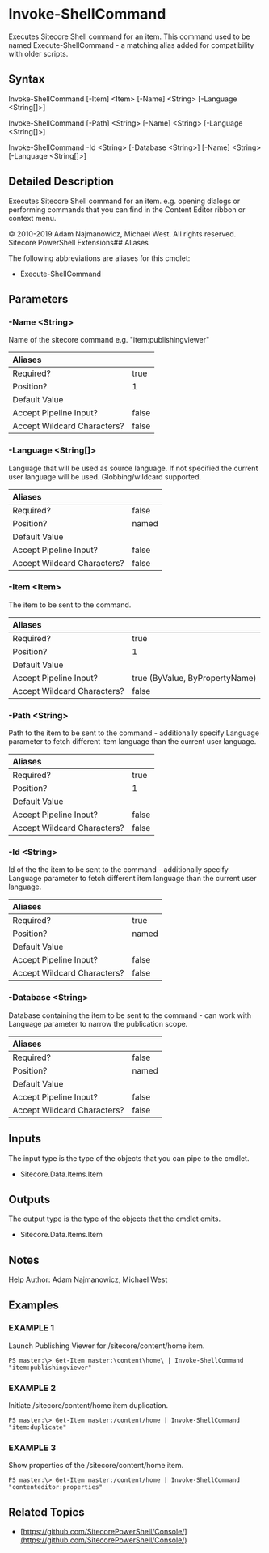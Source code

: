 # Invoke-ShellCommand

Executes Sitecore Shell command for an item. This command used to be named Execute-ShellCommand - a matching alias added for compatibility with older scripts.

## Syntax

Invoke-ShellCommand \[-Item\] &lt;Item&gt; \[-Name\] &lt;String&gt; \[-Language &lt;String\[\]&gt;\]

Invoke-ShellCommand \[-Path\] &lt;String&gt; \[-Name\] &lt;String&gt; \[-Language &lt;String\[\]&gt;\]

Invoke-ShellCommand -Id &lt;String&gt; \[-Database &lt;String&gt;\] \[-Name\] &lt;String&gt; \[-Language &lt;String\[\]&gt;\]

## Detailed Description

Executes Sitecore Shell command for an item. e.g. opening dialogs or performing commands that you can find in the Content Editor ribbon or context menu.

© 2010-2019 Adam Najmanowicz, Michael West. All rights reserved. Sitecore PowerShell Extensions\#\# Aliases

The following abbreviations are aliases for this cmdlet:

* Execute-ShellCommand 

## Parameters

### -Name  &lt;String&gt;

Name of the sitecore command e.g. "item:publishingviewer"

| Aliases |  |
| :--- | :--- |
| Required? | true |
| Position? | 1 |
| Default Value |  |
| Accept Pipeline Input? | false |
| Accept Wildcard Characters? | false |

### -Language  &lt;String\[\]&gt;

Language that will be used as source language. If not specified the current user language will be used. Globbing/wildcard supported.

| Aliases |  |
| :--- | :--- |
| Required? | false |
| Position? | named |
| Default Value |  |
| Accept Pipeline Input? | false |
| Accept Wildcard Characters? | false |

### -Item  &lt;Item&gt;

The item to be sent to the command.

| Aliases |  |
| :--- | :--- |
| Required? | true |
| Position? | 1 |
| Default Value |  |
| Accept Pipeline Input? | true \(ByValue, ByPropertyName\) |
| Accept Wildcard Characters? | false |

### -Path  &lt;String&gt;

Path to the item to be sent to the command - additionally specify Language parameter to fetch different item language than the current user language.

| Aliases |  |
| :--- | :--- |
| Required? | true |
| Position? | 1 |
| Default Value |  |
| Accept Pipeline Input? | false |
| Accept Wildcard Characters? | false |

### -Id  &lt;String&gt;

Id of the the item to be sent to the command - additionally specify Language parameter to fetch different item language than the current user language.

| Aliases |  |
| :--- | :--- |
| Required? | true |
| Position? | named |
| Default Value |  |
| Accept Pipeline Input? | false |
| Accept Wildcard Characters? | false |

### -Database  &lt;String&gt;

Database containing the item to be sent to the command - can work with Language parameter to narrow the publication scope.

| Aliases |  |
| :--- | :--- |
| Required? | false |
| Position? | named |
| Default Value |  |
| Accept Pipeline Input? | false |
| Accept Wildcard Characters? | false |

## Inputs

The input type is the type of the objects that you can pipe to the cmdlet.

* Sitecore.Data.Items.Item 

## Outputs

The output type is the type of the objects that the cmdlet emits.

* Sitecore.Data.Items.Item 

## Notes

Help Author: Adam Najmanowicz, Michael West

## Examples

### EXAMPLE 1

Launch Publishing Viewer for /sitecore/content/home item.

```text
PS master:\> Get-Item master:\content\home\ | Invoke-ShellCommand "item:publishingviewer"
```

### EXAMPLE 2

Initiate /sitecore/content/home item duplication.

```text
PS master:\> Get-Item master:/content/home | Invoke-ShellCommand "item:duplicate"
```

### EXAMPLE 3

Show properties of the /sitecore/content/home item.

```text
PS master:\> Get-Item master:/content/home | Invoke-ShellCommand "contenteditor:properties"
```

## Related Topics

* [https://github.com/SitecorePowerShell/Console/](https://github.com/SitecorePowerShell/Console/) 

